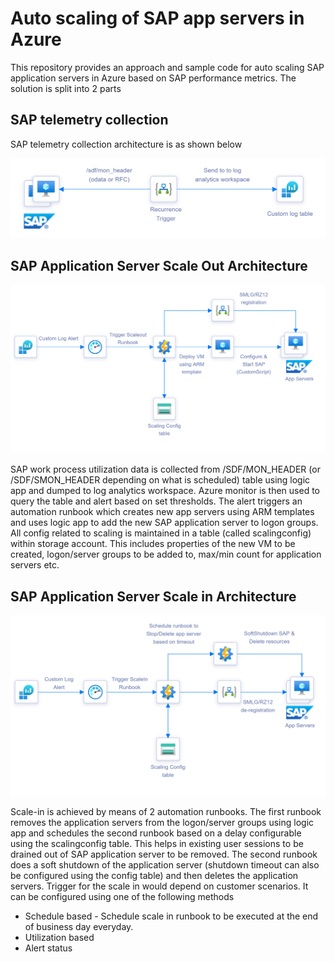 # Auto scaling of SAP app servers in Azure
This repository provides an approach and sample code for auto scaling SAP application servers in Azure based on SAP performance metrics.  The solution is split into 2 parts

## SAP telemetry collection

SAP telemetry collection architecture is as shown below

![sap telemetry](images/sap_telemetry.png)


## SAP Application Server Scale Out Architecture 

![Autoscaleout](images/Autoscaleout.png)

SAP work process utilization data is collected from /SDF/MON_HEADER (or /SDF/SMON_HEADER depending on what is scheduled) table using logic app and dumped to log analytics workspace. Azure monitor is then used to query the table and alert based on set thresholds. The alert triggers an automation runbook which creates new app servers using ARM templates and uses logic app to add the new SAP application server to logon groups. All config related to scaling is maintained in a table (called scalingconfig) within storage account. This includes properties of the new VM to be created, logon/server groups to be added to, max/min count for application servers etc. 

## SAP Application Server Scale in Architecture

![Autoscalein](images/AutoScaleIn.png)

Scale-in is achieved by means of 2 automation runbooks.  The first runbook removes the application servers from the logon/server groups using logic app and schedules the second runbook based on a delay configurable using the scalingconfig table. This helps in existing user sessions to be drained out of SAP application server to be removed. The second runbook does a soft shutdown of the application server (shutdown timeout can also be configured using the config table) and then deletes the application servers.  Trigger for the scale in would depend on customer scenarios. It can be configured using one of the following methods

 - Schedule based - Schedule scale in runbook to be executed at the end of business day everyday. 
 - Utilization based
 - Alert status


